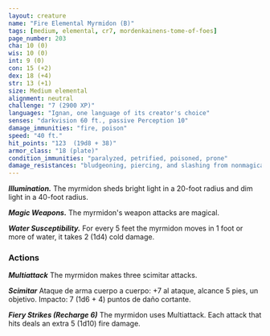 ```yaml
---
layout: creature
name: "Fire Elemental Myrmidon (B)"
tags: [medium, elemental, cr7, mordenkainens-tome-of-foes]
page_number: 203
cha: 10 (0)
wis: 10 (0)
int: 9 (0)
con: 15 (+2)
dex: 18 (+4)
str: 13 (+1)
size: Medium elemental
alignment: neutral
challenge: "7 (2900 XP)"
languages: "Ignan, one language of its creator's choice"
senses: "darkvision 60 ft., passive Perception 10"
damage_immunities: "fire, poison"
speed: "40 ft."
hit_points: "123  (19d8 + 38)"
armor_class: "18 (plate)"
condition_immunities: "paralyzed, petrified, poisoned, prone"
damage_resistances: "bludgeoning, piercing, and slashing from nonmagical attacks"
---
```


***Illumination.*** The myrmidon sheds bright light in a 20-foot radius and dim light in a 40-foot radius.

***Magic Weapons.*** The myrmidon's weapon attacks are magical.

***Water Susceptibility.*** For every 5 feet the myrmidon moves in 1 foot or more of water, it takes 2 (1d4) cold damage.

### Actions

***Multiattack*** The myrmidon makes three scimitar attacks.

***Scimitar*** Ataque de arma cuerpo a cuerpo: +7 al ataque, alcance 5 pies, un objetivo. Impacto: 7 (1d6 + 4) puntos de daño cortante.

***Fiery Strikes (Recharge 6)*** The myrmidon uses Multiattack. Each attack that hits deals an extra 5 (1d10) fire damage.